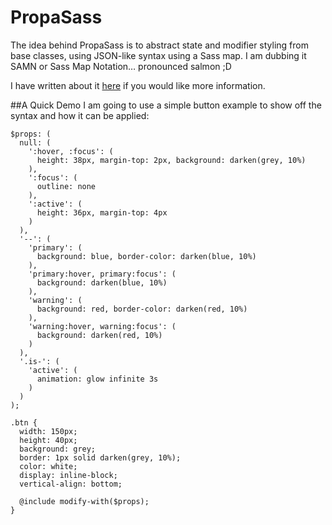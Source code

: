 # PropaSass

The idea behind PropaSass is to abstract state and modifier styling from base classes, using JSON-like syntax using a Sass map. I am dubbing it SAMN or Sass Map Notation… pronounced salmon ;D

I have written about it [here](https://medium.com/@adrjohnston/propasass-aaa0966efe1e) if you would like more  information.

##A Quick Demo
I am going to use a simple button example to show off the syntax and how it can be applied:

    $props: (
      null: (
        ':hover, :focus': (
          height: 38px, margin-top: 2px, background: darken(grey, 10%)
        ),
        ':focus': (
          outline: none
        ),
        ':active': (
          height: 36px, margin-top: 4px
        )
      ),
      '--': (
        'primary': (
          background: blue, border-color: darken(blue, 10%)
        ),
        'primary:hover, primary:focus': (
          background: darken(blue, 10%)
        ),
        'warning': (
          background: red, border-color: darken(red, 10%)
        ),
        'warning:hover, warning:focus': (
          background: darken(red, 10%)
        )
      ),
      '.is-': (
        'active': (
          animation: glow infinite 3s
        )
      )
    );

    .btn {
      width: 150px;
      height: 40px;
      background: grey;
      border: 1px solid darken(grey, 10%);
      color: white;
      display: inline-block;
      vertical-align: bottom;
    
      @include modify-with($props);
    }
